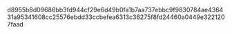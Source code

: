 d8955b8d09686bb3fd944cf29e6d49b0fa1b7aa737ebbc9f9830784ae436431a95341608cc25576ebdd33ccbefea6313c36275f8fd24460a0449e3221207faad

